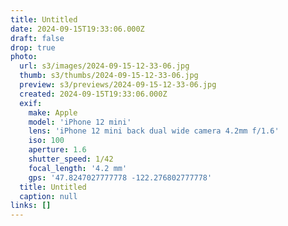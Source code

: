```yaml
---
title: Untitled
date: 2024-09-15T19:33:06.000Z
draft: false
drop: true
photo:
  url: s3/images/2024-09-15-12-33-06.jpg
  thumb: s3/thumbs/2024-09-15-12-33-06.jpg
  preview: s3/previews/2024-09-15-12-33-06.jpg
  created: 2024-09-15T19:33:06.000Z
  exif:
    make: Apple
    model: 'iPhone 12 mini'
    lens: 'iPhone 12 mini back dual wide camera 4.2mm f/1.6'
    iso: 100
    aperture: 1.6
    shutter_speed: 1/42
    focal_length: '4.2 mm'
    gps: '47.8247027777778 -122.276802777778'
  title: Untitled
  caption: null
links: []
---
```


